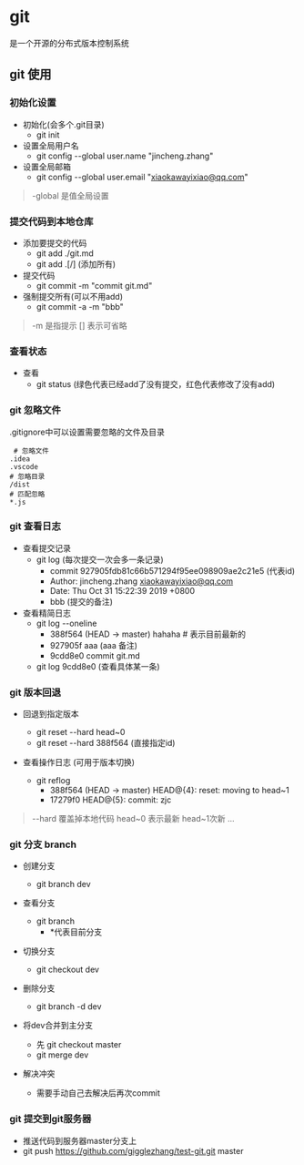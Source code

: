 # git

是一个开源的分布式版本控制系统

## git 使用

### 初始化设置

- 初始化(会多个.git目录)
  - git init
- 设置全局用户名
  - git config --global user.name "jincheng.zhang"
- 设置全局邮箱
  - git config --global user.email "xiaokawayixiao@qq.com"

> -global 是值全局设置

### 提交代码到本地仓库

- 添加要提交的代码
  - git add ./git.md
  - git add .[/]  (添加所有)
- 提交代码
  - git commit -m "commit git.md"  
- 强制提交所有(可以不用add)
  - git commit -a -m "bbb"

> -m 是指提示  [] 表示可省略

### 查看状态

- 查看
  - git status (绿色代表已经add了没有提交，红色代表修改了没有add)

### git 忽略文件

.gitignore中可以设置需要忽略的文件及目录

```.gitignore
 # 忽略文件
.idea
.vscode
# 忽略目录
/dist
# 匹配忽略
*.js
```

### git 查看日志

- 查看提交记录
  - git log (每次提交一次会多一条记录)
    - commit 927905fdb81c66b571294f95ee098909ae2c21e5 (代表id)
    - Author: jincheng.zhang <xiaokawayixiao@qq.com>
    - Date:   Thu Oct 31 15:22:39 2019 +0800
    - bbb (提交的备注)
- 查看精简日志
  - git log --oneline
    - 388f564 (HEAD -> master) hahaha   # 表示目前最新的
    - 927905f aaa  (aaa 备注)
    - 9cdd8e0 commit git.md
  - git log 9cdd8e0 (查看具体某一条)

### git 版本回退

- 回退到指定版本
  - git reset --hard head~0
  - git reset --hard 388f564  (直接指定id)

- 查看操作日志 (可用于版本切换)
  - git reflog
    - 388f564 (HEAD -> master) HEAD@{4}: reset: moving to head~1
    - 17279f0 HEAD@{5}: commit: zjc

> --hard 覆盖掉本地代码  head~0 表示最新 head~1次新 ...

### git 分支 branch

- 创建分支
  - git branch dev
- 查看分支
  - git branch
    - *代表目前分支
- 切换分支
  - git checkout dev
- 删除分支
  - git branch -d dev

- 将dev合并到主分支
  - 先 git checkout master
  - git merge dev

- 解决冲突
  - 需要手动自己去解决后再次commit

### git 提交到git服务器

- 推送代码到服务器master分支上
- git push https://github.com/gigglezhang/test-git.git master
